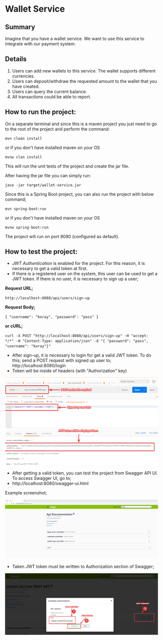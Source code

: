 # Wallet Service

## Summary

Imagine that you have a wallet service. We want to use this service to integrate with our payment system.

## Details

1. Users can add new wallets to this service. The wallet supports different currencies.
2. Users can deposit/withdraw the requested amount to the wallet that you have created.
3. Users can query the current balance.
4. All transactions could be able to report.


How to run the project:
-----------------------

On a separate terminal and since this is a maven project you just need to go to the root of the project and perform the command:
```
mvn clean install
```
or if you don't have installed maven on your OS

```
mvnw clan install
```


This will run the unit tests of the project and create the jar file.

After having the jar file you can simply run:

```
java -jar target/wallet-service.jar
```

Since this is a Spring Boot project, you can also run the project with below command;
```
mvn spring-boot:run
```

or if you don't have installed maven on your OS
```
mvnw spring-boot:run
```

The project will run on port 8080 (configured as default).


How to test the project:
-----------------------

* _JWT Authentication_ is enabled for the project. For this reason, it is necessary to get a valid token at first.
* If there is a registered user on the system, this user can be used to get a JWT token. If there is no user, it is necessary to sign up a user;


**Request URL;**

`http://localhost:8080/api/users/sign-up`


**Request Body;**

`{
"username": "koray",
"password": "pass"
}`


**or cURL;**

`curl -X POST "http://localhost:8080/api/users/sign-up" -H "accept: */*" -H "Content-Type: application/json" -d "{ "password": "pass", "username": "koray"}"`

* After sign-up, it is necessary to login for get a valid JWT token. To do this; send a POST request with signed up user to; http://localhost:8080/login
* Token will be inside of headers (with "Authorization" key)

![postman](./src/main/resources/img/postman-02-jwt.png)


* After getting a valid token, you can test the project from Swagger API UI. To access Swagger UI, go to;
* http://localhost:8080/swagger-ui.html

Example screenshot;

![swaggerui](./src/main/resources/img/swagger-01.png)

* Taken JWT token must be written to Authorization section of Swagger;

![swaggerui](./src/main/resources/img/swagger-03-jwt.png)